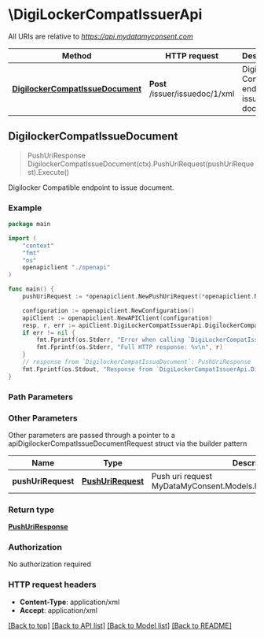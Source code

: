 # \DigiLockerCompatIssuerApi

All URIs are relative to *https://api.mydatamyconsent.com*

Method | HTTP request | Description
------------- | ------------- | -------------
[**DigilockerCompatIssueDocument**](DigiLockerCompatIssuerApi.md#DigilockerCompatIssueDocument) | **Post** /issuer/issuedoc/1/xml | Digilocker Compatible endpoint to issue document.



## DigilockerCompatIssueDocument

> PushUriResponse DigilockerCompatIssueDocument(ctx).PushUriRequest(pushUriRequest).Execute()

Digilocker Compatible endpoint to issue document.

### Example

```go
package main

import (
    "context"
    "fmt"
    "os"
    openapiclient "./openapi"
)

func main() {
    pushUriRequest := *openapiclient.NewPushUriRequest(*openapiclient.NewUriDetails("Aadhaar_example", "Uri_example", "DocType_example", "DocName_example", "DocId_example", "IssuedOn_example", "ValidFrom_example")) // PushUriRequest | Push uri request MyDataMyConsent.Models.DigiLocker.PushUriRequest. (optional)

    configuration := openapiclient.NewConfiguration()
    apiClient := openapiclient.NewAPIClient(configuration)
    resp, r, err := apiClient.DigiLockerCompatIssuerApi.DigilockerCompatIssueDocument(context.Background()).PushUriRequest(pushUriRequest).Execute()
    if err != nil {
        fmt.Fprintf(os.Stderr, "Error when calling `DigiLockerCompatIssuerApi.DigilockerCompatIssueDocument``: %v\n", err)
        fmt.Fprintf(os.Stderr, "Full HTTP response: %v\n", r)
    }
    // response from `DigilockerCompatIssueDocument`: PushUriResponse
    fmt.Fprintf(os.Stdout, "Response from `DigiLockerCompatIssuerApi.DigilockerCompatIssueDocument`: %v\n", resp)
}
```

### Path Parameters



### Other Parameters

Other parameters are passed through a pointer to a apiDigilockerCompatIssueDocumentRequest struct via the builder pattern


Name | Type | Description  | Notes
------------- | ------------- | ------------- | -------------
 **pushUriRequest** | [**PushUriRequest**](PushUriRequest.md) | Push uri request MyDataMyConsent.Models.DigiLocker.PushUriRequest. | 

### Return type

[**PushUriResponse**](PushUriResponse.md)

### Authorization

No authorization required

### HTTP request headers

- **Content-Type**: application/xml
- **Accept**: application/xml

[[Back to top]](#) [[Back to API list]](../README.md#documentation-for-api-endpoints)
[[Back to Model list]](../README.md#documentation-for-models)
[[Back to README]](../README.md)

